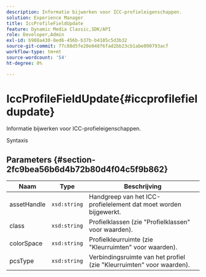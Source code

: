 ```yaml
---
description: Informatie bijwerken voor ICC-profieleigenschappen.
solution: Experience Manager
title: IccProfileFieldUpdate
feature: Dynamic Media Classic,SDK/API
role: Developer,Admin
exl-id: b988a430-8ed6-456b-b37b-b4185c5d3b32
source-git-commit: 77c88d5fe20e048f6fad2bb23cb1abe090793acf
workflow-type: tm+mt
source-wordcount: '54'
ht-degree: 0%

---
```


# IccProfileFieldUpdate{#iccprofilefieldupdate}

Informatie bijwerken voor ICC-profieleigenschappen.

Syntaxis

## Parameters {#section-2fc9bea56b6d4b72b80d4f04c5f9b862}

| Naam | Type | Beschrijving |
|---|---|---|
| assetHandle | `xsd:string` | Handgreep van het ICC-profielelement dat moet worden bijgewerkt. |
| class | `xsd:string` | Profielklassen (zie &quot;Profielklassen&quot; voor waarden). |
| colorSpace | `xsd:string` | Profielkleurruimte (zie &quot;Kleurruimten&quot; voor waarden). |
| pcsType | `xsd:string` | Verbindingsruimte van het profiel (zie &quot;Kleurruimten&quot; voor waarden). |
